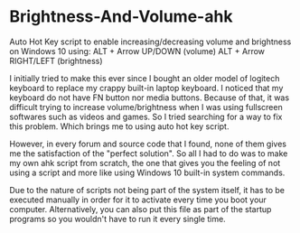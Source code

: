 # Brightness-And-Volume-ahk

Auto Hot Key script to enable increasing/decreasing volume and brightness on Windows 10 using:
ALT + Arrow UP/DOWN (volume)
ALT + Arrow RIGHT/LEFT (brightness)

I initially tried to make this ever since I bought an older model of logitech keyboard to replace my crappy built-in laptop keyboard. I noticed that my keyboard do not have FN button nor media buttons. Because of that, it was difficult trying to increase volume/brightness when I was using fullscreen softwares such as videos and games. So I tried searching for a way to fix this problem. Which brings me to using auto hot key script.

However, in every forum and source code that I found, none of them gives me the satisfaction of the "perfect solution". So all I had to do was to make my own ahk script from scratch, the one that gives you the feeling of not using a script and more like using Windows 10 built-in system commands.

Due to the nature of scripts not being part of the system itself, it has to be executed manually in order for it to activate every time you boot your computer. Alternatively, you can also put this file as part of the startup programs so you wouldn't have to run it every single time.
